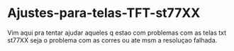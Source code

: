 # Ajustes-para-telas-TFT-st77XX
Vim aqui pra tentar ajudar aqueles q estao com problemas com as telas txt  st77XX seja o problema com as corres ou ate msm a resoluçao falhada.
